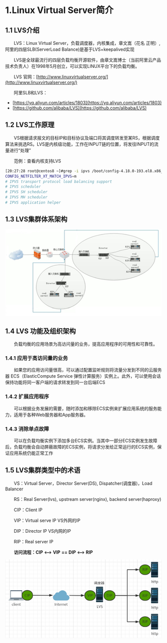 # 1.Linux Virtual Server简介

## 1.1 LVS介绍

　　LVS：Linux Virtual Server，负载调度器，内核集成，章文嵩（花名 正明）, 阿里的四层SLB(ServerLoad Balance)是基于LVS+keepalived实现

　　LVS是全球最流行的四层负载均衡开源软件，由章文嵩博士（当前阿里云产品技术负责人）在1998年5月创立，可以实现LINUX平台下的负载均衡。

　　LVS 官网：[http://www.linuxvirtualserver.org/](http://www.linuxvirtualserver.org/)

　　阿里SLB和LVS：

* [https://yq.aliyun.com/articles/1803](https://yq.aliyun.com/articles/1803)
* [https://github.com/alibaba/LVS](https://github.com/alibaba/LVS)

## 1.2 LVS工作原理

　　VS根据请求报文的目标IP和目标协议及端口将其调度转发至某RS，根据调度算法来挑选RS。LVS是内核级功能，工作在INPUT链的位置，将发往INPUT的流量进行“处理”

　　范例：查看内核支持LVS

```bash
[20:27:28 root@centos8 ~]#grep -i ipvs /boot/config-4.18.0-193.el8.x86_64
CONFIG_NETFILTER_XT_MATCH_IPVS=m
# IPVS transport protocol load balancing support
# IPVS scheduler
# IPVS SH scheduler
# IPVS MH scheduler
# IPVS application helper
```

## 1.3 LVS集群体系架构

​![clipboard.png](assets/net-img-clipboard-5903b4cc-20240801172105-e0t0j2q.png)​

## 1.4 LVS 功能及组织架构

　　负载均衡的应用场景为高访问量的业务，提高应用程序的可用性和可靠性。

### 1.4.1 应用于高访问量的业务

　　如果您的应用访问量很高，可以通过配置监听规则将流量分发到不同的云服务器 ECS（ElasticCompute Service 弹性计算服务）实例上。此外，可以使用会话保持功能将同一客户端的请求转发到同一台后端ECS

### 1.4.2 扩展应用程序

　　可以根据业务发展的需要，随时添加和移除ECS实例来扩展应用系统的服务能力，适用于各种Web服务器和App服务器。

### 1.4.3 消除单点故障

　　可以在负载均衡实例下添加多台ECS实例。当其中一部分ECS实例发生故障后，负载均衡会自动屏蔽故障的ECS实例，将请求分发给正常运行的ECS实例，保证应用系统仍能正常工作

## 1.5 LVS集群类型中的术语

　　VS：Virtual Server，Director Server(DS), Dispatcher(调度器)，Load Balancer

　　RS：Real Server(lvs), upstream server(nginx), backend server(haproxy)

　　CIP：Client IP

　　VIP：Virtual serve IP VS外网的IP

　　DIP：Director IP VS内网的IP

　　RIP：Real server IP

　　**访问流程：CIP**  **&lt;--&gt;**  **VIP**  **==**  **DIP**  **&lt;--&gt;**  **RIP**

​![clipboard.png](assets/net-img-clipboard-c68367fa-20240801172105-oqmwjpm.png)​
